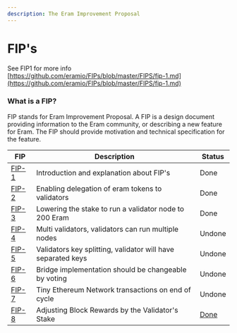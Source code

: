 ```yaml
---
description: The Eram Improvement Proposal
---
```


# FIP's

See FIP1 for more info [https://github.com/eramio/FIPs/blob/master/FIPS/fip-1.md](https://github.com/eramio/FIPs/blob/master/FIPS/fip-1.md)

### What is a FIP?

FIP stands for Eram Improvement Proposal. A FIP is a design document providing information to the Eram community, or describing a new feature for Eram. The FIP should provide motivation and technical specification for the feature.

| FIP                                                               | Description                                                  | Status                                                 |
| ----------------------------------------------------------------- | ------------------------------------------------------------ | ------------------------------------------------------ |
| [FIP-1](https://github.com/eramio/FIPs/blob/master/FIPS/fip-1.md) | Introduction and explanation about FIP's                     | Done                                                   |
| [FIP-2](https://github.com/eramio/FIPs/blob/master/FIPS/fip-2.md) | Enabling delegation of eram tokens to validators             | Done                                                   |
| [FIP-3](https://github.com/eramio/FIPs/blob/master/FIPS/fip-3.md) | Lowering the stake to run a validator node to 200 Eram      | Done                                                   |
| [FIP-4](https://github.com/eramio/FIPs/blob/master/FIPS/fip-4.md) | Multi validators, validators can run multiple nodes          | Undone                                                 |
| [FIP-5](https://github.com/eramio/FIPs/blob/master/FIPS/fip-5.md) | Validators key splitting, validator will have separated keys | Undone                                                 |
| [FIP-6](https://github.com/eramio/FIPs/blob/master/FIPS/fip-6.md) | Bridge implementation should be changeable by voting         | Undone                                                 |
| [FIP-7](https://github.com/eramio/FIPs/blob/master/FIPS/fip-7.md) | Tiny Ethereum Network transactions on end of cycle           | Undone                                                 |
| [FIP-8](https://github.com/eramio/FIPs/blob/master/FIPS/fip-8.md) |  Adjusting Block Rewards by the Validator's Stake            | [Done](https://github.com/eramio/eram-network/pull/61) |


